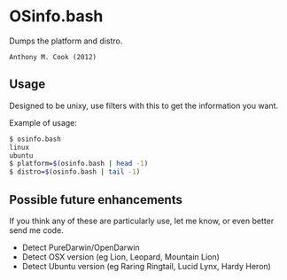 OSinfo.bash
===========

Dumps the platform and distro.

    Anthony M. Cook (2012)

Usage
-----

Designed to be unixy, use filters with this to get the information you want.

Example of usage:

```bash
$ osinfo.bash
linux
ubuntu
$ platform=$(osinfo.bash | head -1)
$ distro=$(osinfo.bash | tail -1)
```

Possible future enhancements
----------------------------

If you think any of these are particularly use, let me know, or even better send me code.

* Detect PureDarwin/OpenDarwin
* Detect OSX version (eg Lion, Leopard, Mountain Lion)
* Detect Ubuntu version (eg Raring Ringtail, Lucid Lynx, Hardy Heron)

